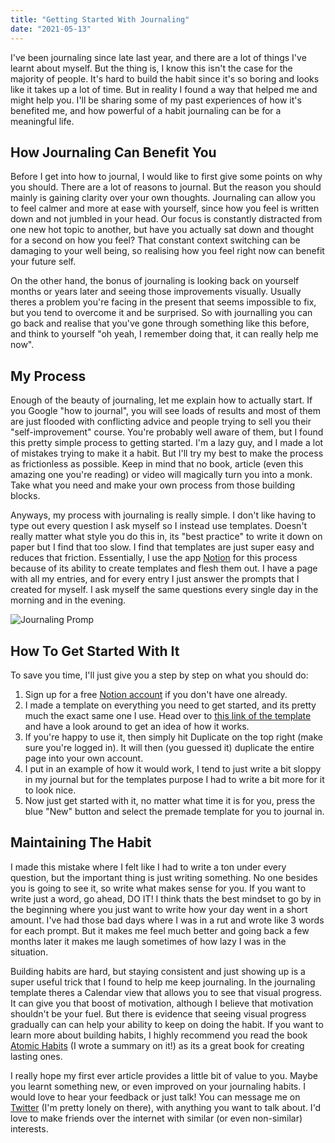 ```yaml
---
title: "Getting Started With Journaling"
date: "2021-05-13"
---
```


I've been journaling since late last year, and there are a lot of things I've learnt about myself. But the thing is, I know this isn't the case for the majority of people. It's hard to build the habit since it's so boring and looks like it takes up a lot of time. But in reality I found a way that helped me and might help you. I'll be sharing some of my past experiences of how it's benefited me, and how powerful of a habit journaling can be for a meaningful life.

## How Journaling Can Benefit You

Before I get into how to journal, I would like to first give some points on why you should. There are a lot of reasons to journal. But the reason you should mainly is gaining clarity over your own thoughts. Journaling can allow you to feel calmer and more at ease with yourself, since how you feel is written down and not jumbled in your head. Our focus is constantly distracted from one new hot topic to another, but have you actually sat down and thought for a second on how you feel? That constant context switching can be damaging to your well being, so realising how you feel right now can benefit your future self.

On the other hand, the bonus of journaling is looking back on yourself months or years later and seeing those improvements visually. Usually theres a problem you're facing in the present that seems impossible to fix, but you tend to overcome it and be surprised. So with journalling you can go back and realise that you've gone through something like this before, and think to yourself "oh yeah, I remember doing that, it can really help me now".

## My Process

Enough of the beauty of journaling, let me explain how to actually start. If you Google "how to journal", you will see loads of results and most of them are just flooded with conflicting advice and people trying to sell you their "self-improvement" course. You're probably well aware of them, but I found this pretty simple process to getting started. I'm a lazy guy, and I made a lot of mistakes trying to make it a habit. But I'll try my best to make the process as frictionless as possible. Keep in mind that no book, article (even this amazing one you're reading) or video will magically turn you into a monk. Take what you need and make your own process from those building blocks.

Anyways, my process with journaling is really simple. I don't like having to type out every question I ask myself so I instead use templates. Doesn't really matter what style you do this in, its "best practice" to write it down on paper but I find that too slow. I find that templates are just super easy and reduces that friction. Essentially, I use the app [Notion](https://www.notion.so/) for this process because of its ability to create templates and flesh them out. I have a page with all my entries, and for every entry I just answer the prompts that I created for myself. I ask myself the same questions every single day in the morning and in the evening.

![Journaling Promp](/images/articles/start-journaling/journal-prompt.jpg)

## How To Get Started With It

To save you time, I'll just give you a step by step on what you should do:

1. Sign up for a free [Notion account](https://www.notion.so/personal) if you don't have one already.
2. I made a template on everything you need to get started, and its pretty much the exact same one I use. Head over to [this link of the template](https://www.notion.so/parsamesgarha/98117e3cf962417381f710707ef6df80?v=e3e2396d3ffe4c4a81704debd8b72b46) and have a look around to get an idea of how it works.
3. If you're happy to use it, then simply hit Duplicate on the top right (make sure you're logged in). It will then (you guessed it) duplicate the entire page into your own account.
4. I put in an example of how it would work, I tend to just write a bit sloppy in my journal but for the templates purpose I had to write a bit more for it to look nice.
5. Now just get started with it, no matter what time it is for you, press the blue "New" button and select the premade template for you to journal in.

## Maintaining The Habit

I made this mistake where I felt like I had to write a ton under every question, but the important thing is just writing something. No one besides you is going to see it, so write what makes sense for you. If you want to write just a word, go ahead, DO IT! I think thats the best mindset to go by in the beginning where you just want to write how your day went in a short amount. I've had those bad days where I was in a rut and wrote like 3 words for each prompt. But it makes me feel much better and going back a few months later it makes me laugh sometimes of how lazy I was in the situation.

Building habits are hard, but staying consistent and just showing up is a super useful trick that I found to help me keep journaling. In the journaling template theres a Calendar view that allows you to see that visual progress. It can give you that boost of motivation, although I believe that motivation shouldn't be your fuel. But there is evidence that seeing visual progress gradually can can help your ability to keep on doing the habit. If you want to learn more about building habits, I highly recommend you read the book [Atomic Habits](/notes/atomic-habits) (I wrote a summary on it!) as its a great book for creating lasting ones.

I really hope my first ever article provides a little bit of value to you. Maybe you learnt something new, or even improved on your journaling habits. I would love to hear your feedback or just talk! You can message me on [Twitter](https://twitter.com/parsamesgarha) (I'm pretty lonely on there), with anything you want to talk about. I'd love to make friends over the internet with similar (or even non-similar) interests.
